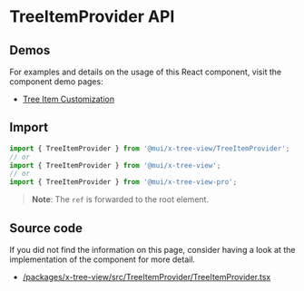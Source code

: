 # TreeItemProvider API

## Demos

For examples and details on the usage of this React component, visit the component demo pages:

- [Tree Item Customization](/x/react-tree-view/tree-item-customization/)

## Import

```jsx
import { TreeItemProvider } from '@mui/x-tree-view/TreeItemProvider';
// or
import { TreeItemProvider } from '@mui/x-tree-view';
// or
import { TreeItemProvider } from '@mui/x-tree-view-pro';
```

> **Note**: The `ref` is forwarded to the root element.

## Source code

If you did not find the information on this page, consider having a look at the implementation of the component for more detail.

- [/packages/x-tree-view/src/TreeItemProvider/TreeItemProvider.tsx](https://github.com/mui/material-ui/tree/HEAD/packages/x-tree-view/src/TreeItemProvider/TreeItemProvider.tsx)